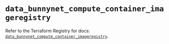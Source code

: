 # `data_bunnynet_compute_container_imageregistry`

Refer to the Terraform Registry for docs: [`data_bunnynet_compute_container_imageregistry`](https://registry.terraform.io/providers/bunnyway/bunnynet/0.11.0/docs/data-sources/compute_container_imageregistry).
